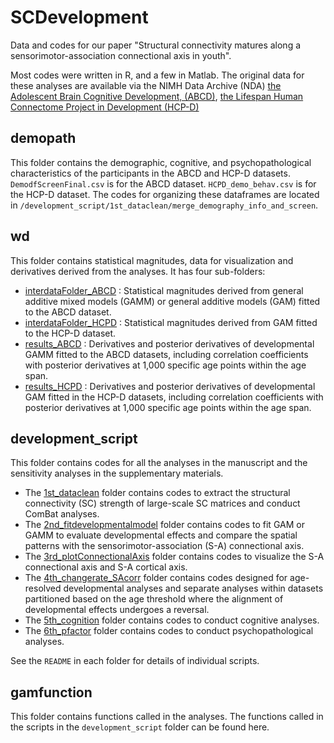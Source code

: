# SCDevelopment
Data and codes for our paper "Structural connectivity matures along a sensorimotor-association connectional axis in youth".

Most codes were written in R, and a few in Matlab. The original data for these analyses are available via the NIMH Data Archive (NDA) [the Adolescent Brain Cognitive Development, (ABCD)](https://nda.nih.gov/abcd), [the Lifespan Human Connectome Project in Development (HCP-D)](https://nda.nih.gov/ccf)

## demopath
This folder contains the demographic, cognitive, and psychopathological characteristics of the participants in the ABCD and HCP-D datasets. `DemodfScreenFinal.csv` is for the ABCD dataset. `HCPD_demo_behav.csv` is for the HCP-D dataset. The codes for organizing these dataframes are located in `/development_script/1st_dataclean/merge_demography_info_and_screen`.

## wd
This folder contains statistical magnitudes, data for visualization and derivatives derived from the analyses. It has four sub-folders:
* [interdataFolder_ABCD](https://github.com/XiaoyuXu750/SCDevelopment/tree/main/wd/interdataFolder_ABCD) : Statistical magnitudes derived from general additive mixed models (GAMM) or general additive models (GAM) fitted to the ABCD dataset.
* [interdataFolder_HCPD](https://github.com/XiaoyuXu750/SCDevelopment/tree/main/wd/interdataFolder_HCPD) : Statistical magnitudes derived from GAM fitted to the HCP-D dataset. 
* [results_ABCD](https://github.com/XiaoyuXu750/SCDevelopment/tree/main/wd/results_ABCD) : Derivatives and posterior derivatives of developmental GAMM fitted to the ABCD datasets, including correlation coefficients with posterior derivatives at 1,000 specific age points within the age span.
* [results_HCPD](https://github.com/XiaoyuXu750/SCDevelopment/tree/main/wd/results_HCPD) : Derivatives and posterior derivatives of developmental GAM fitted in the HCP-D datasets, including correlation coefficients with posterior derivatives at 1,000 specific age points within the age span.

## development_script
This folder contains codes for all the analyses in the manuscript and the sensitivity analyses in the supplementary materials.

* The [1st_dataclean](https://github.com/XiaoyuXu750/SCDevelopment/tree/main/development_script/1st_dataclean) folder contains codes to extract the structural connectivity (SC) strength of large-scale SC matrices and conduct ComBat analyses.
* The [2nd_fitdevelopmentalmodel](https://github.com/XiaoyuXu750/SCDevelopment/tree/main/development_script/2nd_fitdevelopmentalmodel) folder contains codes to fit GAM or GAMM to evaluate developmental effects and compare the spatial patterns with the sensorimotor-association (S-A) connectional axis.
* The [3rd_plotConnectionalAxis](https://github.com/XiaoyuXu750/SCDevelopment/tree/main/development_script/3rd_plotConnectionalAxis) folder contains codes to visualize the S-A connectional axis and S-A cortical axis.
* The [4th_changerate_SAcorr](https://github.com/XiaoyuXu750/SCDevelopment/tree/main/development_script/4th_changerate_SAcorr) folder contains codes designed for age-resolved developmental analyses and separate analyses within datasets partitioned based on the age threshold where the alignment of developmental effects undergoes a reversal.
* The [5th_cognition](https://github.com/XiaoyuXu750/SCDevelopment/tree/main/development_script/5th_cognition) folder contains codes to conduct cognitive analyses.
* The [6th_pfactor](https://github.com/XiaoyuXu750/SCDevelopment/tree/main/development_script/6th_pfactor) folder contains codes to conduct psychopathological analyses.

See the `README` in each folder for details of individual scripts.

## gamfunction
This folder contains functions called in the analyses. The functions called in the scripts in the `development_script` folder can be found here.

